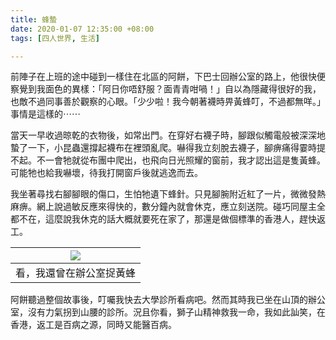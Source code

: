 ```yaml
---
title: 蜂蟄
date: 2020-01-07 12:35:00 +08:00
tags: [四人世界, 生活]

---
```


  
  
  
前陣子在上班的途中碰到一樣住在北區的阿餅，下巴士回辦公室的路上，他很快便察覺到我面色的異樣：「阿日你唔舒服？面青青咁喎！」自以為隱藏得很好的我，也敵不過同事善於觀察的心眼。「少少啦！我今朝著襪時畀黃蜂叮，不過都無咩。」事情是這樣的⋯⋯  
  
  
當天一早收過晾乾的衣物後，如常出門。在穿好右襪子時，腳跟似觸電般被深深地蟄了一下，小昆蟲還撐起襪布在裡頭亂爬。嚇得我立刻脫去襪子，腳痹痛得霎時提不起。不一會牠就從布團中爬出，也飛向日光照耀的窗前，我才認出這是隻黃蜂。可能牠也給我嚇壞，待我打開窗戶後就逃逸而去。  
  
我坐著尋找右腳腳眼的傷口，生怕牠遺下蜂針。只見腳腕附近紅了一片，微微發熱麻痹。網上說過敏反應來得快的，數分鐘內就會休克，應立刻送院。碰巧同屋主全都不在，這麼說我休克的話大概就要死在家了，那還是做個標準的香港人，趕快返工。  
  
| [![](https://1.bp.blogspot.com/-_EQ1J5eB9Pk/XhQKacVyeEI/AAAAAAAAHnU/NtqbbqlnYfYmadTxwg7nIKutnpAL6w3VgCLcBGAsYHQ/s320/IMG_7131%2B2.jpeg)](https://1.bp.blogspot.com/-%5FEQ1J5eB9Pk/XhQKacVyeEI/AAAAAAAAHnU/NtqbbqlnYfYmadTxwg7nIKutnpAL6w3VgCLcBGAsYHQ/s1600/IMG%5F7131%2B2.jpeg) |
| -------------------------------------------------------------------------------------------------------------------------------------------------------------------------------------------------------------------------------------------------------------------------------- |
| 看，我還曾在辦公室捉黃蜂                                                                                                                                                                                                                                                                     |

阿餅聽過整個故事後，叮囑我快去大學診所看病吧。然而其時我已坐在山頂的辦公室，沒有力氣拐到山腰的診所。況且你看，獅子山精神救我一命，我如此訕笑，在香港，返工是百病之源，同時又能醫百病。  
  
  
